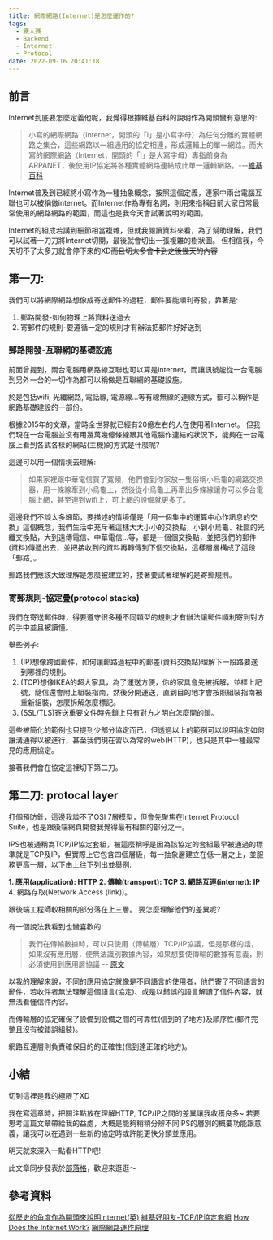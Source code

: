 ```yaml
---
title: 網際網路(Internet)是怎麼運作的?
tags:
  - 鐵人賽
  - Backend
  - Internet
  - Protocol
date: 2022-09-16 20:41:18
---
```

## 前言
Internet到底要怎麼定義他呢，我覺得根據維基百科的說明作為開頭蠻有意思的:

> 小寫的網際網路（internet，開頭的「i」是小寫字母）為任何分離的實體網路之集合，這些網路以一組通用的協定相連，形成邏輯上的單一網路。而大寫的網際網路（Internet，開頭的「I」是大寫字母）專指前身為ARPANET，後使用IP協定將各種實體網路連結成此單一邏輯網路。---[維基百科](https://zh.wikipedia.org/zh-tw/%E4%BA%92%E8%81%94%E7%BD%91)


Internet普及到已經將小寫作為一種抽象概念，按照這個定義，連家中兩台電腦互聯也可以被稱做internet。而Internet作為專有名詞，則用來指稱目前大家日常最常使用的網路網路的範圍，而這也是我今天會試著說明的範圍。


Internet的組成若講到細節相當複雜，但就我閱讀資料來看，為了幫助理解，我們可以試著一刀刀將Internet切開，最後就會切出一張複雜的樹狀圖。
但相信我，今天切不了太多刀就會停下來的XD~~而且切太多會卡到之後幾天的內容~~

<!-- more -->

## 第一刀: 
我們可以將網際網路想像成寄送郵件的過程，郵件要能順利寄發，靠著是:

1. 郵路開發-如何物理上將資料送過去
2. 寄郵件的規則-要遵循一定的規則才有辦法把郵件好好送到


### 郵路開發-互聯網的基礎設施
前面曾提到，兩台電腦用網路線互聯也可以算是internet，而讓訊號能從一台電腦到另外一台的一切作為都可以稱做是互聯網的基礎設施。

於是包括wifi, 光纖網路, 電話線, 電源線...等有線無線的連線方式，都可以稱作是網路基礎建設的一部份。

根據2015年的文章，當時全世界就已經有20億左右的人在使用著Internet。
但我們現在一台電腦並沒有用幾萬幾億條線跟其他電腦作連結的狀況下，能夠在一台電腦上看到各式各樣的網站(主機)的方式是什麼呢?

這邊可以用一個情境去理解:
> 如果家裡跟中華電信買了寬頻，他們會到你家放一隻俗稱小烏龜的網路交換器，用一條線牽到小烏龜上，然後從小烏龜上再牽出多條線讓你可以多台電腦上網，甚至連到wifi上，可上網的設備就更多了。

這邊我們不談太多細節，要描述的情境僅是「用一個集中的運算中心作訊息的交換」這個概念，我們生活中充斥著這樣大大小小的交換點，小到小烏龜、社區的光纖交換點，大到遠傳電信、中華電信...等，都是一個個交換點，並把我們的郵件(資料)傳遞出去，並把接收到的資料再轉傳到下個交換點，這樣層層構成了這段「郵路」。

郵路我們應該大致理解是怎麼被建立的，接著要試著理解的是寄郵規則。


### 寄郵規則-協定疊(protocol stacks)
我們在寄送郵件時，得要遵守很多種不同類型的規則才有辦法讓郵件順利寄到對方的手中並且被讀懂。

舉些例子:
1. (IP)想像跨國郵件，如何讓郵路過程中的郵差(資料交換點)理解下一段路要送到哪裡的規則。
2. (TCP)想像IKEA的超大家具，為了運送方便，你的家具會先被拆解，並標上記號，隨信還會附上組裝指南，然後分開運送，直到目的地才會按照組裝指南被重新組裝，怎麼拆解怎麼標記。
3. (SSL/TLS)寄送重要文件時先鎖上只有對方才明白怎麼開的鎖。

這些被簡化的範例也只提到少部分協定而已，但透過以上的範例可以說明協定如何讓溝通得以被進行，甚至我們現在習以為常的web(HTTP)，也只是其中一種最常見的應用協定。

接著我們會在協定這裡切下第二刀。


## 第二刀: protocal layer
打個預防針，這邊我談不了OSI 7層模型，但會先聚焦在Internet Protocol Suite，也是跟後端網頁開發我覺得最有相關的部分之一。

IPS也被通稱為TCP/IP協定套組，被這麼稱呼是因為該協定的套組最早被通過的標準就是TCP及IP，但實際上它包含四個層級，每一抽象層建立在低一層之上，並服務更高一層，以下由上往下列出並舉例:

**1. 應用(application): HTTP**
**2. 傳輸(transport): TCP**
**3. 網路互連(internet): IP**
4. 網路存取(Network Access (link))。


跟後端工程師較相關的部分落在上三層。
要怎麼理解他們的差異呢?

有一個說法我看到也蠻喜歡的: 
> 我們在傳輸數據時，可以只使用（傳輸層）TCP/IP協議，但是那樣的話，如果沒有應用層，便無法識別數據內容，如果想要使傳輸的數據有意義，則必須使用到應用層協議 -- [原文](https://kknews.cc/code/vey6jvy.html)


以我的理解來說，不同的應用協定就像是不同語言的使用者，他們寄了不同語言的郵件，若收件者無法理解這個語言(協定)、或是以錯誤的語言解讀了信件內容，就無法看懂信件內容。

而傳輸層的協定確保了設備到設備之間的可靠性(信到的了地方)及順序性(郵件完整且沒有被錯誤組裝)。

網路互連層則負責確保目的的正確性(信到達正確的地方)。


## 小結
切到這裡是我的極限了XD

我在寫這章時，把關注點放在理解HTTP, TCP/IP之間的差異讓我收穫良多~
若要思考這篇文章帶給我的益處，大概是能夠稍稍分辨不同IPS的層別的概要功能跟意義，讓我可以在遇到一些新的協定時或許能更快分類並應用。

明天就來深入一點看HTTP吧!

此文章同步發表於[部落格](https://tim80411.github.io/code-blog/)，歡迎來逛逛～

## 參考資料
[從歷史的角度作為開頭來說明Internet(英)](https://www.vox.com/2014/6/16/18076282/the-internet)
[維基好朋友-TCP/IP協定套組](https://zh.wikipedia.org/zh-tw/TCP/IP%E5%8D%8F%E8%AE%AE%E6%97%8F)
[How Does the Internet Work?](http://web.stanford.edu/class/msande91si/www-spr04/readings/week1/InternetWhitepaper.htm)
[網際網路運作原理](http://ep.ltivs.eportfolio.cc/c/document_library/get_file?uuid=cc21548f-b9d9-411d-ab68-2a4e02d65487&groupId=386840)

